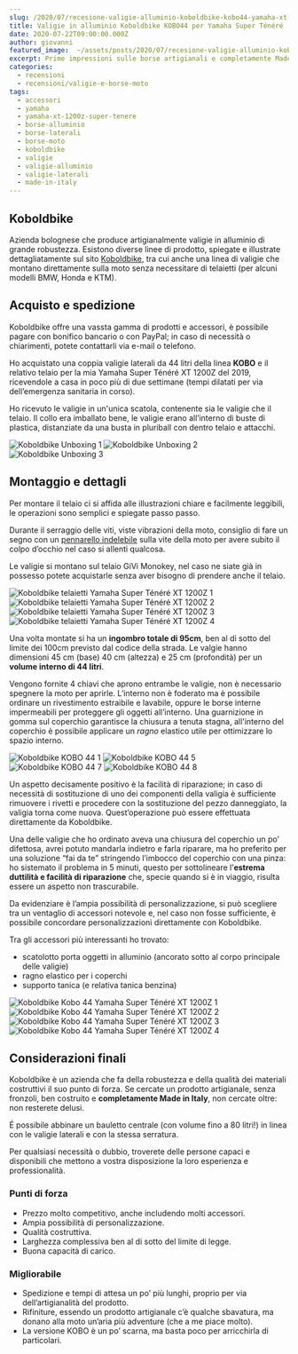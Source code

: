 ```yaml
---
slug: /2020/07/recesione-valigie-alluminio-koboldbike-kobo44-yamaha-xt-1200z-super-tenere
title: Valigie in alluminio Koboldbike KOBO44 per Yamaha Super Ténéré
date: 2020-07-22T09:00:00.000Z
author: giovanni
featured_image:  ~/assets/posts/2020/07/recesione-valigie-alluminio-koboldbike-kobo44-yamaha-xt-1200z-super-tenere/featured.jpg
excerpt: Prime impressioni sulle borse artigianali e completamente Made in Italy
categories:
  - recensioni
  - recensioni/valigie-e-borse-moto
tags:
  - accessori
  - yamaha
  - yamaha-xt-1200z-super-tenere
  - borse-alluminio
  - borse-laterali
  - borse-moto
  - koboldbike
  - valigie
  - valigie-alluminio
  - valigie-laterali
  - made-in-italy
---
```


## Koboldbike

Azienda bolognese che produce artigianalmente valigie in alluminio di grande robustezza. Esistono diverse linee di prodotto, spiegate e illustrate dettagliatamente sul sito [Koboldbike](https://www.koboldbike.it), tra cui anche una linea di valigie che montano direttamente sulla moto senza necessitare di telaietti (per alcuni modelli BMW, Honda e KTM).

## Acquisto e spedizione

Koboldbike offre una vassta gamma di prodotti e accessori, è possibile pagare con bonifico bancario o con PayPal; in caso di necessità o chiarimenti, potete contattarli via e-mail o telefono.

Ho acquistato una coppia valigie laterali da 44 litri della linea **KOBO** e il relativo telaio per la mia Yamaha Super Ténéré XT 1200Z del 2019, ricevendole a casa in poco più di due settimane (tempi dilatati per via dell’emergenza sanitaria in corso).

Ho ricevuto le valigie in un'unica scatola, contenente sia le valigie che il telaio. Il collo era imballato bene, le valigie erano all’interno di buste di plastica, distanziate da una busta in pluriball con dentro telaio e attacchi.

![Koboldbike Unboxing 1](~/assets/posts/2020/07/recesione-valigie-alluminio-koboldbike-kobo44-yamaha-xt-1200z-super-tenere/foto/unboxing-1.jpg "L'imballo in cui ho ricevuto le valigie Koboldbike")
![Koboldbike Unboxing 2](~/assets/posts/2020/07/recesione-valigie-alluminio-koboldbike-kobo44-yamaha-xt-1200z-super-tenere/foto/unboxing-2.jpg "Le valigie in alluminio sono ben protette dal pluriball")
![Koboldbike Unboxing 3](~/assets/posts/2020/07/recesione-valigie-alluminio-koboldbike-kobo44-yamaha-xt-1200z-super-tenere/foto/unboxing-3.jpg "Il pacchetto più piccolo contiene i telaietti GiVi Monokey")

## Montaggio e dettagli

Per montare il telaio ci si affida alle illustrazioni chiare e facilmente leggibili, le operazioni sono semplici e spiegate passo passo.

<p class="message pro-tip">
  Durante il serraggio delle viti, viste vibrazioni della moto, consiglio di fare un segno con un <a href="https://amzn.to/3gXE4kY" target="_blank">pennarello indelebile</a> sulla vite della moto per avere subito il colpo d’occhio nel caso si allenti qualcosa.
</p>

Le valigie si montano sul telaio GiVi Monokey, nel caso ne siate già in possesso potete acquistarle senza aver bisogno di prendere anche il telaio.

![Koboldbike telaietti Yamaha Super Ténéré XT 1200Z 1](~/assets/posts/2020/07/recesione-valigie-alluminio-koboldbike-kobo44-yamaha-xt-1200z-super-tenere/foto/unboxing-6.jpg "Imballo telaietti GiVi Monokey")
![Koboldbike telaietti Yamaha Super Ténéré XT 1200Z 2](~/assets/posts/2020/07/recesione-valigie-alluminio-koboldbike-kobo44-yamaha-xt-1200z-super-tenere/foto/unboxing-9.jpg "Istruzioni di montaggio telaietti GiVi Monokey")
![Koboldbike telaietti Yamaha Super Ténéré XT 1200Z 3](~/assets/posts/2020/07/recesione-valigie-alluminio-koboldbike-kobo44-yamaha-xt-1200z-super-tenere/foto/telaietti-1.jpg "I telai si possono rimuovere velocemente grazie alle viti a sgancio rapido")
![Koboldbike telaietti Yamaha Super Ténéré XT 1200Z 4](~/assets/posts/2020/07/recesione-valigie-alluminio-koboldbike-kobo44-yamaha-xt-1200z-super-tenere/foto/telaietti-2.jpg "Dettagli poco visibili che non disturbano l’estetica della moto nel complesso.")

Una volta montate si ha un **ingombro totale di 95cm**, ben al di sotto del limite dei 100cm previsto dal codice della strada. Le valgie hanno dimensioni 45 cm (base) 40 cm (altezza) e 25 cm (profondità) per un **volume interno di 44 litri**.

Vengono fornite 4 chiavi che aprono entrambe le valigie, non è necessario spegnere la moto per aprirle. L’interno non è foderato ma è possibile ordinare un rivestimento estraibile e lavabile, oppure le borse interne impermeabili per proteggere gli oggetti all’interno. Una guarnizione in gomma sul coperchio garantisce la chiusura a tenuta stagna, all'interno del coperchio è possibile applicare un _ragno_ elastico utile per ottimizzare lo spazio interno.

![Koboldbike KOBO 44 1](~/assets/posts/2020/07/recesione-valigie-alluminio-koboldbike-kobo44-yamaha-xt-1200z-super-tenere/foto/unboxing-4.jpg "Valigia in alluminio Koboldbike KOBO 44")
![Koboldbike KOBO 44 5](~/assets/posts/2020/07/recesione-valigie-alluminio-koboldbike-kobo44-yamaha-xt-1200z-super-tenere/foto/unboxing-5.jpg "Interno valigia Koboldbike KOBO 44")
![Koboldbike KOBO 44 7](~/assets/posts/2020/07/recesione-valigie-alluminio-koboldbike-kobo44-yamaha-xt-1200z-super-tenere/foto/unboxing-7.jpg "Le valigie Koboldbike KOBO 44 chiuse")
![Koboldbike KOBO 44 8](~/assets/posts/2020/07/recesione-valigie-alluminio-koboldbike-kobo44-yamaha-xt-1200z-super-tenere/foto/unboxing-8.jpg "Le valigie Koboldbike KOBO 44 aperte")

Un aspetto decisamente positivo è la facilità di riparazione; in caso di necessità di sostituzione di uno dei componenti della valigia è sufficiente rimuovere i rivetti e procedere con la sostituzione del pezzo danneggiato, la valigia torna come nuova. Quest’operazione può essere effettuata direttamente da Koboldbike.

Una delle valigie che ho ordinato aveva una chiusura del coperchio un po’ difettosa, avrei potuto mandarla indietro e farla riparare, ma ho preferito per una soluzione “fai da te” stringendo l’imbocco del coperchio con una pinza: ho sistemato il problema in 5 minuti, questo per sottolineare l’**estrema duttilità e facilità di riparazione** che, specie quando si è in viaggio, risulta essere un aspetto non trascurabile.

Da evidenziare è l’ampia possibilità di personalizzazione, si può scegliere tra un ventaglio di accessori notevole e, nel caso non fosse sufficiente, è possibile concordare personalizzazioni direttamente con Koboldbike.

Tra gli accessori più interessanti ho trovato:

- scatolotto porta oggetti in alluminio (ancorato sotto al corpo principale delle valigie)
- ragno elastico per i coperchi
- supporto tanica (e relativa tanica benzina)

![Koboldbike Kobo 44 Yamaha Super Ténéré XT 1200Z 1](~/assets/posts/2020/07/recesione-valigie-alluminio-koboldbike-kobo44-yamaha-xt-1200z-super-tenere/foto/gallery-1.jpg "Dettaglio del logo Koboldbike in rilievo")
![Koboldbike Kobo 44 Yamaha Super Ténéré XT 1200Z 2](~/assets/posts/2020/07/recesione-valigie-alluminio-koboldbike-kobo44-yamaha-xt-1200z-super-tenere/foto/gallery-2.jpg "Vista posteriore Yamaha Super Ténéré XT 1200Z con i telaietti GiVi Monokey")
![Koboldbike Kobo 44 Yamaha Super Ténéré XT 1200Z 3](~/assets/posts/2020/07/recesione-valigie-alluminio-koboldbike-kobo44-yamaha-xt-1200z-super-tenere/foto/gallery-3.jpg "Ingombro totale valigie Koboldbike KOBO 44 su Yamaha Super Ténéré XT 1200Z")
![Koboldbike Kobo 44 Yamaha Super Ténéré XT 1200Z 4](~/assets/posts/2020/07/recesione-valigie-alluminio-koboldbike-kobo44-yamaha-xt-1200z-super-tenere/foto/gallery-4.jpg "Valigie Koboldbike KOBO 44 montate su Yamaha Super Ténéré XT 1200Z")

## Considerazioni finali

Koboldbike è un azienda che fa della robustezza e della qualità dei materiali costruttivi il suo punto di forza. Se cercate un prodotto artigianale, senza fronzoli, ben costruito e **completamente Made in Italy**, non cercate oltre: non resterete delusi.

É possibile abbinare un bauletto centrale (con volume fino a 80 litri!) in linea con le valigie laterali e con la stessa serratura.

Per qualsiasi necessità o dubbio, troverete delle persone capaci e disponibili che mettono a vostra disposizione la loro esperienza e professionalità.

### Punti di forza

- Prezzo molto competitivo, anche includendo molti accessori.
- Ampia possibilità di personalizzazione.
- Qualità costruttiva.
- Larghezza complessiva ben al di sotto del limite di legge.
- Buona capacità di carico.

### Migliorabile

- Spedizione e tempi di attesa un po’ più lunghi, proprio per via dell’artigianalità del prodotto.
- Rifiniture, essendo un prodotto artigianale c’è qualche sbavatura, ma donano alla moto un’aria più adventure (che a me piace molto).
- La versione KOBO è un po’ scarna, ma basta poco per arricchirla di particolari.
